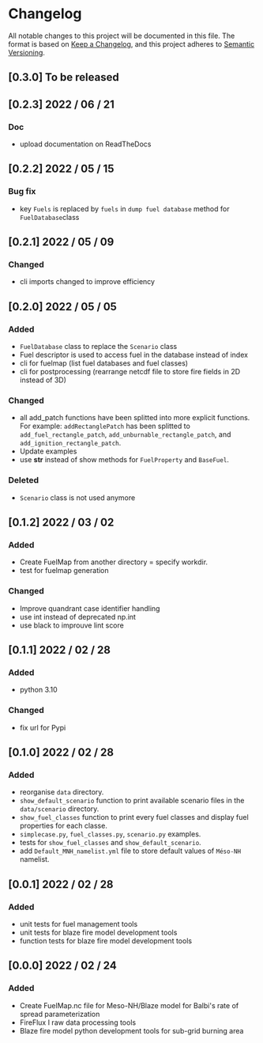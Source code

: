 # Changelog

All notable changes to this project will be documented in this file.
The format is based on [Keep a Changelog](https://keepachangelog.com/en/1.0.0/),
and this project adheres to [Semantic Versioning](https://semver.org/).

## [0.3.0] To be released

## [0.2.3] 2022 / 06 / 21

### Doc
- upload documentation on ReadTheDocs

## [0.2.2] 2022 / 05 / 15

### Bug fix
- key `Fuels` is replaced by `fuels` in `dump fuel database` method for `FuelDatabase`class

## [0.2.1] 2022 / 05 / 09

### Changed
- cli imports changed to improve efficiency

## [0.2.0] 2022 / 05 / 05

### Added
- `FuelDatabase` class to replace the `Scenario` class
- Fuel descriptor is used to access fuel in the database instead of index
- cli for fuelmap (list fuel databases and fuel classes)
- cli for postprocessing (rearrange netcdf file to store fire fields in 2D instead of 3D)
### Changed
- all add_patch functions have been splitted into more explicit functions.
  For example: `addRectanglePatch` has been splitted to `add_fuel_rectangle_patch`, `add_unburnable_rectangle_patch`, and `add_ignition_rectangle_patch`.
- Update examples
- use __str__ instead of show methods for `FuelProperty` and `BaseFuel`.
### Deleted
- `Scenario` class is not used anymore

## [0.1.2] 2022 / 03 / 02

### Added
- Create FuelMap from another directory = specify workdir.
- test for fuelmap generation

### Changed
- Improve quandrant case identifier handling
- use int instead of deprecated np.int
- use black to improuve lint score

## [0.1.1] 2022 / 02 / 28

### Added
- python 3.10

### Changed
- fix url for Pypi

## [0.1.0] 2022 / 02 / 28

### Added
- reorganise `data` directory.
- `show_default_scenario` function to print available scenario files in the `data/scenario` directory.
- `show_fuel_classes` function to print every fuel classes and display fuel properties for each classe.
- `simplecase.py`, `fuel_classes.py`, `scenario.py` examples.
- tests for `show_fuel_classes` and `show_default_scenario`.
- add `Default_MNH_namelist.yml` file to store default values of `Méso-NH` namelist.

## [0.0.1] 2022 / 02 / 28

### Added
- unit tests for fuel management tools
- unit tests for blaze fire model development tools
- function tests for blaze fire model development tools

## [0.0.0] 2022 / 02 / 24

### Added

- Create FuelMap.nc file for Meso-NH/Blaze model for Balbi's rate of spread parameterization
- FireFlux I raw data processing tools
- Blaze fire model python development tools for sub-grid burning area